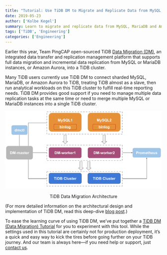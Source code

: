 ```yaml
---
title: "Tutorial: Use TiDB DM to Migrate and Replicate Data from MySQL, MariaDB & Amazon Aurora"
date: 2019-05-23
author: ['Kolbe Kegel']
summary: Learn to migrate and replicate data from MySQL, MariaDB and Amazon Aurora using TiDB Data Migration.
tags: ['TiDB', 'Engineering']
categories: ['Engineering']
---
```


Earlier this year, Team PingCAP open-sourced TiDB [Data Migration (DM)](https://github.com/pingcap/dm), an integrated data transfer and replication management platform that supports full data migration and incremental data replication from MySQL or MariaDB instances, or Amazon Aurora, into a TiDB cluster.

Many TiDB users currently use TiDB DM to connect sharded MySQL, MariaDB, or Amazon Aurora to TiDB, treating TiDB almost as a slave, then run analytical workloads on this TiDB cluster to fulfill real-time reporting needs. TiDB DM provides good support if you need to manage multiple data replication tasks at the same time or need to merge multiple MySQL or MariaDB instances into a single TiDB cluster.

![TiDB Data Migration Architecture](media/dm-architecture-1.png)
<center> TiDB Data Migration Architecture </center>

(For more detailed information on the architectural design and implementation of TiDB DM, read this deep-dive [blog post](https://pingcap.com/blog/tidb-dm-architecture-design-and-implementation-principles/).) 

To ease the learning curve of using TiDB DM, we’ve put together a [TiDB DM (Data Migration) Tutorial](https://pingcap.com/docs/dev/how-to/get-started/data-migration/) for you to experiment with this tool. While the settings used in this tutorial are certainly not for production deployment, it’s a quick and easy way to kick the tires before going further on your TiDB journey. And our team is always here—if you need help or support, just [contact us](https://pingcap.com/contact-us/). 
